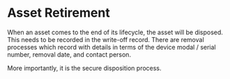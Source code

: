 # Asset Retirement

When an asset comes to the end of its lifecycle, the asset will be disposed. This needs to be recorded in the write-off record. There are removal processes which record with details in terms of the device modal / serial number, removal date, and contact person.&#x20;

More importantly, it is the secure disposition process.&#x20;
